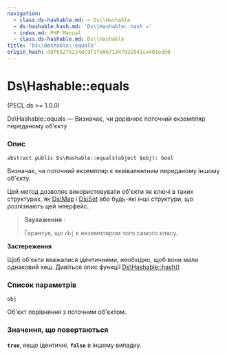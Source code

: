 ```yaml
---
navigation:
  - class.ds-hashable.md: « Ds\\Hashable
  - ds-hashable.hash.md: 'Ds\\Hashable::hash »'
  - index.md: PHP Manual
  - class.ds-hashable.md: Ds\\Hashable
title: 'Ds\\Hashable::equals'
origin_hash: ddf652f5224dc9f1fa9671347921941ca401ea50
---
```

# Ds\\Hashable::equals

(PECL ds >= 1.0.0)

Ds\\Hashable::equals — Визначає, чи дорівнює поточний екземпляр переданому об'єкту

### Опис

```methodsynopsis
abstract public Ds\Hashable::equals(object $obj): bool
```

Визначає, чи поточний екземпляр є еквівалентним переданому іншому об'єкту.

Цей метод дозволяє використовувати об'єкти як ключі в таких структурах, як [Ds\\Map](class.ds-map.md) і [Ds\\Set](class.ds-set.md) або будь-які інші структури, що розпізнають цей інтерфейс.

> **Зауваження** :
> 
> Гарантує, що `obj` є екземпляром того самого класу.

**Застереження**

Щоб об'єкти вважалися ідентичними, необхідно, щоб вони мали однаковий хеш. Дивіться опис функції [Ds\\Hashable::hash()](ds-hashable.hash.md)

### Список параметрів

`obj`

Об'єкт порівняння з поточним об'єктом.

### Значення, що повертаються

**`true`**, якщо ідентичні, **`false`** в іншому випадку.
